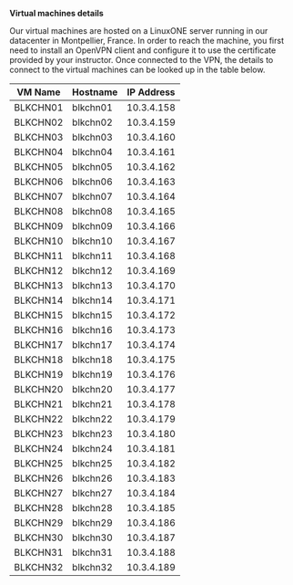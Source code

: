 **Virtual machines details**

Our virtual machines are hosted on a LinuxONE server running in our datacenter in Montpellier, France.
In order to reach the machine, you first need to install an OpenVPN client and configure it to use the certificate provided by your instructor.
Once connected to the VPN, the details to connect to the virtual machines can be looked up in the table below.


| **VM Name** | **Hostname** | **IP Address** |
| ----------- | ------------ | -------------- |
| BLKCHN01 | blkchn01 | 10.3.4.158 |
| BLKCHN02 | blkchn02 | 10.3.4.159 |
| BLKCHN03 | blkchn03 | 10.3.4.160 |
| BLKCHN04 | blkchn04 | 10.3.4.161 |
| BLKCHN05 | blkchn05 | 10.3.4.162 |
| BLKCHN06 | blkchn06 | 10.3.4.163 |
| BLKCHN07 | blkchn07 | 10.3.4.164 |
| BLKCHN08 | blkchn08 | 10.3.4.165 |
| BLKCHN09 | blkchn09 | 10.3.4.166 |
| BLKCHN10 | blkchn10 | 10.3.4.167 |
| BLKCHN11 | blkchn11 | 10.3.4.168 |
| BLKCHN12 | blkchn12 | 10.3.4.169 |
| BLKCHN13 | blkchn13 | 10.3.4.170 |
| BLKCHN14 | blkchn14 | 10.3.4.171 |
| BLKCHN15 | blkchn15 | 10.3.4.172 |
| BLKCHN16 | blkchn16 | 10.3.4.173 |
| BLKCHN17 | blkchn17 | 10.3.4.174 |
| BLKCHN18 | blkchn18 | 10.3.4.175 |
| BLKCHN19 | blkchn19 | 10.3.4.176 |
| BLKCHN20 | blkchn20 | 10.3.4.177 |
| BLKCHN21 | blkchn21 | 10.3.4.178 |
| BLKCHN22 | blkchn22 | 10.3.4.179 |
| BLKCHN23 | blkchn23 | 10.3.4.180 |
| BLKCHN24 | blkchn24 | 10.3.4.181 |
| BLKCHN25 | blkchn25 | 10.3.4.182 |
| BLKCHN26 | blkchn26 | 10.3.4.183 |
| BLKCHN27 | blkchn27 | 10.3.4.184 |
| BLKCHN28 | blkchn28 | 10.3.4.185 |
| BLKCHN29 | blkchn29 | 10.3.4.186 |
| BLKCHN30 | blkchn30 | 10.3.4.187 |
| BLKCHN31 | blkchn31 | 10.3.4.188 |
| BLKCHN32 | blkchn32 | 10.3.4.189 |
